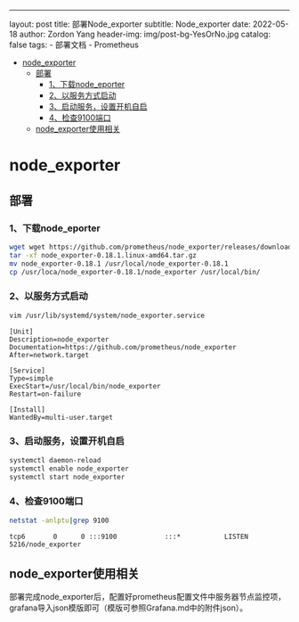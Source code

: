 ---
layout:     post
title:      部署Node_exporter
subtitle:   Node_exporter
date:       2022-05-18
author:     Zordon Yang
header-img: img/post-bg-YesOrNo.jpg
catalog: false
tags:
    - 部署文档
    - Prometheus

- [node_exporter](#node_exporter)
  - [部署](#部署)
    - [1、下载node_eporter](#1下载node_eporter)
    - [2、以服务方式启动](#2以服务方式启动)
    - [3、启动服务，设置开机自启](#3启动服务设置开机自启)
    - [4、检查9100端口](#4检查9100端口)
  - [node_exporter使用相关](#node_exporter使用相关)

# node_exporter

## 部署

### 1、下载node_eporter 

```bash
wget wget https://github.com/prometheus/node_exporter/releases/download/v0.18.1/node_exporter-0.18.1.linux-amd64.tar.gz 
tar -xf node_exporter-0.18.1.linux-amd64.tar.gz 
mv node_exporter-0.18.1 /usr/local/node_exporter-0.18.1 
cp /usr/loca/node_exporter-0.18.1/node_exporter /usr/local/bin/ 
```

### 2、以服务方式启动 

```bash
vim /usr/lib/systemd/system/node_exporter.service 
```

```shell
[Unit] 
Description=node_exporter 
Documentation=https://github.com/prometheus/node_exporter 
After=network.target 

[Service] 
Type=simple 
ExecStart=/usr/local/bin/node_exporter
Restart=on-failure 

[Install] 
WantedBy=multi-user.target 
```

### 3、启动服务，设置开机自启 

```bash
systemctl daemon-reload 
systemctl enable node_exporter 
systemctl start node_exporter 
```

### 4、检查9100端口 

```bash
netstat -anlptu|grep 9100 
```

```output
tcp6       0      0 :::9100            :::*           LISTEN      5216/node_exporter 
```

## node_exporter使用相关

部署完成node_exporter后，配置好prometheus配置文件中服务器节点监控项，grafana导入json模版即可（模版可参照Grafana.md中的附件json）。